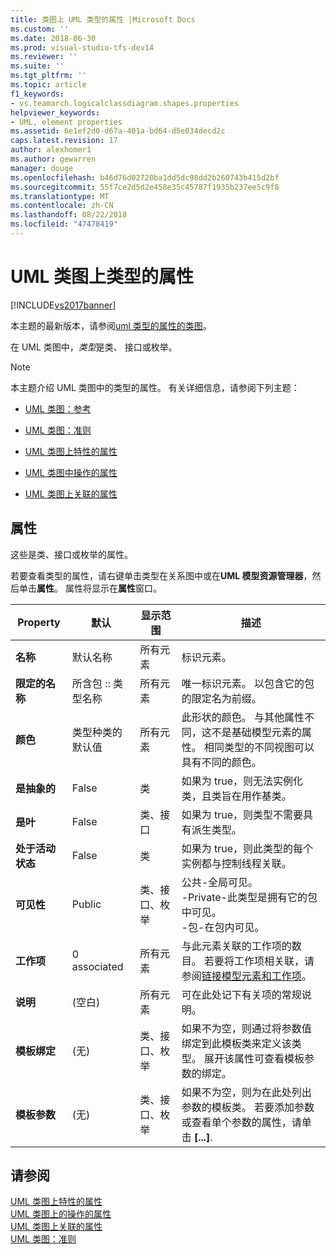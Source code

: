 ```yaml
---
title: 类图上 UML 类型的属性 |Microsoft Docs
ms.custom: ''
ms.date: 2018-06-30
ms.prod: visual-studio-tfs-dev14
ms.reviewer: ''
ms.suite: ''
ms.tgt_pltfrm: ''
ms.topic: article
f1_keywords:
- vs.teamarch.logicalclassdiagram.shapes.properties
helpviewer_keywords:
- UML, element properties
ms.assetid: 6e1ef2d0-d67a-401a-bd64-d5e034decd2c
caps.latest.revision: 17
author: alexhomer1
ms.author: gewarren
manager: douge
ms.openlocfilehash: b46d76d02720ba1dd5dc98dd2b260743b415d2bf
ms.sourcegitcommit: 55f7ce2d5d2e458e35c45787f1935b237ee5c9f8
ms.translationtype: MT
ms.contentlocale: zh-CN
ms.lasthandoff: 08/22/2018
ms.locfileid: "47478419"
---
```

# <a name="properties-of-types-on-uml-class-diagrams"></a>UML 类图上类型的属性
[!INCLUDE[vs2017banner](../includes/vs2017banner.md)]

本主题的最新版本，请参阅[uml 类型的属性的类图](https://docs.microsoft.com/visualstudio/modeling/properties-of-types-on-uml-class-diagrams)。  
  
在 UML 类图中，*类型*是类、 接口或枚举。  
  
> [!NOTE]
>  本主题介绍 UML 类图中的类型的属性。 有关详细信息，请参阅下列主题：  
  
-   [UML 类图：参考](../modeling/uml-class-diagrams-reference.md)  
  
-   [UML 类图：准则](../modeling/uml-class-diagrams-guidelines.md)  
  
-   [UML 类图上特性的属性](../modeling/properties-of-attributes-on-uml-class-diagrams.md)  
  
-   [UML 类图中操作的属性](../modeling/properties-of-operations-on-uml-class-diagrams.md)  
  
-   [UML 类图上关联的属性](../modeling/properties-of-associations-on-uml-class-diagrams.md)  
  
## <a name="properties"></a>属性  
 这些是类、接口或枚举的属性。  
  
 若要查看类型的属性，请右键单击类型在关系图中或在**UML 模型资源管理器**，然后单击**属性**。 属性将显示在**属性**窗口。  
  
|**Property**|**默认**|显示范围|描述|  
|------------------|-----------------|----------------|-----------------|  
|**名称**|默认名称|所有元素|标识元素。|  
|**限定的名称**|所含包 :: 类型名称|所有元素|唯一标识元素。 以包含它的包的限定名为前缀。|  
|**颜色**|类型种类的默认值|所有元素|此形状的颜色。 与其他属性不同，这不是基础模型元素的属性。 相同类型的不同视图可以具有不同的颜色。|  
|**是抽象的**|False|类|如果为 true，则无法实例化类，且类旨在用作基类。|  
|**是叶**|False|类、接口|如果为 true，则类型不需要具有派生类型。|  
|**处于活动状态**|False|类|如果为 true，则此类型的每个实例都与控制线程关联。|  
|**可见性**|Public|类、接口、枚举|公共-全局可见。<br />-Private-此类型是拥有它的包中可见。<br />-包-在包内可见。|  
|**工作项**|0 associated|所有元素|与此元素关联的工作项的数目。 若要将工作项相关联，请参阅[链接模型元素和工作项](../modeling/link-model-elements-and-work-items.md)。|  
|**说明**|(空白)|所有元素|可在此处记下有关项的常规说明。|  
|**模板绑定**|(无)|类、接口、枚举|如果不为空，则通过将参数值绑定到此模板类来定义该类型。 展开该属性可查看模板参数的绑定。|  
|**模板参数**|(无)|类、接口、枚举|如果不为空，则为在此处列出参数的模板类。 若要添加参数或查看单个参数的属性，请单击 **[...]**.|  
  
## <a name="see-also"></a>请参阅  
 [UML 类图上特性的属性](../modeling/properties-of-attributes-on-uml-class-diagrams.md)   
 [UML 类图上的操作的属性](../modeling/properties-of-operations-on-uml-class-diagrams.md)   
 [UML 类图上关联的属性](../modeling/properties-of-associations-on-uml-class-diagrams.md)   
 [UML 类图：准则](../modeling/uml-class-diagrams-guidelines.md)



